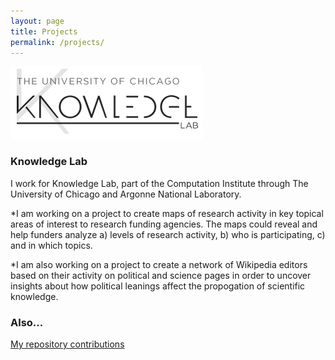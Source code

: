 ```yaml
---
layout: page
title: Projects
permalink: /projects/
---
```


![Alt text](/images/klab.png)

### Knowledge Lab

I work for Knowledge Lab, part of the Computation Institute through The University of Chicago and Argonne National Laboratory.

*I am working on a project to create maps of research activity in key topical areas of interest to research funding agencies. The maps could reveal and help funders analyze a) levels of research activity, b) who is participating, c) and in which topics.

*I am also working on a project to create a network of Wikipedia editors based on their activity on political and science pages in order to uncover insights about how political leanings affect the propogation of scientific knowledge.

### Also...

[My repository contributions](http://github.com/meganbarnes)
